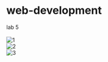 # web-development
lab 5 <br><br>
![1](https://user-images.githubusercontent.com/39883296/78996178-4015a200-7b6e-11ea-8ff4-8ee11c7c970e.png)<br>
![2](https://user-images.githubusercontent.com/39883296/78996182-40ae3880-7b6e-11ea-8016-2a9919ee4c03.png)<br>
![3](https://user-images.githubusercontent.com/39883296/78996185-4146cf00-7b6e-11ea-9dac-3c6a37d75ada.png) <br>

